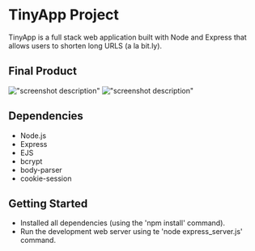 # TinyApp Project

TinyApp is a full stack web application built with Node and Express that allows users to shorten long URLS (a la bit.ly).

## Final Product

!["screenshot description"](#)
!["screenshot description"](#)

## Dependencies

- Node.js
- Express
- EJS
- bcrypt
- body-parser
- cookie-session

## Getting Started

- Installed all dependencies (using the 'npm install' command).
- Run the development web server using te 'node express_server.js' command.
